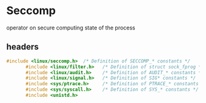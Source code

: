 
# Seccomp

operator on secure computing state of the process

## headers

```c
#include <linux/seccomp.h>  /* Definition of SECCOMP_* constants */
       #include <linux/filter.h>   /* Definition of struct sock_fprog */
       #include <linux/audit.h>    /* Definition of AUDIT_* constants */
       #include <linux/signal.h>   /* Definition of SIG* constants */
       #include <sys/ptrace.h>     /* Definition of PTRACE_* constants */
       #include <sys/syscall.h>    /* Definition of SYS_* constants */
       #include <unistd.h>

```